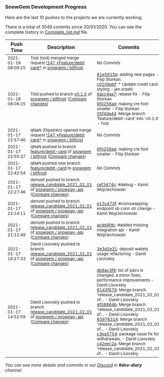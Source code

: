 
### SnowGem Development Progress

Here are the last 10 pushes to the projects we are currently working.

There is a total of 3549 commits since 20/01/2020. You can see the complete history in
 [Complete_list.md](Complete_list.md) file.

| Push Time | Description | Commits |
| --- | --- | --- |
| <sub>2021-01-18 08:08:25</sub> | <sub>Txid (txid) merged merge request [\!147 \*Feature/debit card\*](https://gitlab.com/snowgem/bitfrost/-/merge_requests/147) in [snowgem / bitfrost](https://gitlab.com/snowgem/bitfrost)</sub> | <sub>_No Commits_</sub> |
| <sub>2021-01-18 08:08:25</sub> | <sub>Txid pushed to branch [v0\.1\.5](https://gitlab.com/snowgem/bitfrost/commits/v0.1.5) of [snowgem / bitfrost](https://gitlab.com/snowgem/bitfrost) ([Compare changes](https://gitlab.com/snowgem/bitfrost/compare/576516c3db1f0a3131cf6dfffc436b5ad6488ee0...05f4da448439f6cd407ba61fa0e908e6d5bd426d))</sub> | <sub>[81e5915b](https://gitlab.com/snowgem/bitfrost/-/commit/81e5915b321bb5a8432e11cf8506656c57bb6a75): adding new pages - Filip Storkan<br>[c0106ebf](https://gitlab.com/snowgem/bitfrost/-/commit/c0106ebf5fac943210f44c65d38f54377b4b1fe5): * Update credit card styling - jan.vrastil<br>[6acc4aa7](https://gitlab.com/snowgem/bitfrost/-/commit/6acc4aa71f423d9c654ea5be68b95f9e15e02660): rebase fix - Filip Storkan<br>[6f0258ad](https://gitlab.com/snowgem/bitfrost/-/commit/6f0258ad9f278f7e80e1dd69d73bd09bbd50e790): making cre font smaller - Filip Storkan<br>[05f4da44](https://gitlab.com/snowgem/bitfrost/-/commit/05f4da448439f6cd407ba61fa0e908e6d5bd426d): Merge branch 'feature/debit-card' into 'v0.1.5' - Txid</sub> |
| <sub>2021-01-17 22:57:40</sub> | <sub>qNaN (filipstrkn) opened merge request [\!147 \*Feature/debit card\*](https://gitlab.com/snowgem/bitfrost/-/merge_requests/147) in [snowgem / bitfrost](https://gitlab.com/snowgem/bitfrost)</sub> | <sub>_No Commits_</sub> |
| <sub>2021-01-17 22:55:37</sub> | <sub>qNaN pushed to branch [feature/debit\-card](https://gitlab.com/snowgem/bitfrost/commits/feature/debit-card) of [snowgem / bitfrost](https://gitlab.com/snowgem/bitfrost) ([Compare changes](https://gitlab.com/snowgem/bitfrost/compare/6acc4aa71f423d9c654ea5be68b95f9e15e02660...6f0258ad9f278f7e80e1dd69d73bd09bbd50e790))</sub> | <sub>[6f0258ad](https://gitlab.com/snowgem/bitfrost/-/commit/6f0258ad9f278f7e80e1dd69d73bd09bbd50e790): making cre font smaller - Filip Storkan</sub> |
| <sub>2021-01-17 22:42:54</sub> | <sub>qNaN pushed new branch [feature/debit\-card](https://gitlab.com/snowgem/bitfrost/commits/feature/debit-card) to [snowgem / bitfrost](https://gitlab.com/snowgem/bitfrost)</sub> | <sub>_No Commits_</sub> |
| <sub>2021-01-17 22:27:46</sub> | <sub>demzet pushed to branch [release\_candidate\_2021\_02\_01](https://gitlab.com/snowgem/snowpay-api/commits/release_candidate_2021_02_01) of [snowgem / snowpay\-api](https://gitlab.com/snowgem/snowpay-api) ([Compare changes](https://gitlab.com/snowgem/snowpay-api/compare/e13c473f438c15d08e97f9fd25a3f33fef04fc9e...cef3474cf2b121b36e41138872804e6f2caab280))</sub> | <sub>[cef3474c](https://gitlab.com/snowgem/snowpay-api/-/commit/cef3474cf2b121b36e41138872804e6f2caab280): #debug - Kamil Wojciechowski</sub> |
| <sub>2021-01-17 22:14:11</sub> | <sub>demzet pushed to branch [release\_candidate\_2021\_02\_01](https://gitlab.com/snowgem/snowpay-api/commits/release_candidate_2021_02_01) of [snowgem / snowpay\-api](https://gitlab.com/snowgem/snowpay-api) ([Compare changes](https://gitlab.com/snowgem/snowpay-api/compare/acdd4fdce2a9c05a11f877e1d4a1a2e6762ec406...e13c473f438c15d08e97f9fd25a3f33fef04fc9e))</sub> | <sub>[e13c473f](https://gitlab.com/snowgem/snowpay-api/-/commit/e13c473f438c15d08e97f9fd25a3f33fef04fc9e): #coinswapping endpoint sb conn str change - Kamil Wojciechowski</sub> |
| <sub>2021-01-17 21:12:49</sub> | <sub>demzet pushed to branch [release\_candidate\_2021\_02\_01](https://gitlab.com/snowgem/snowpay-api/commits/release_candidate_2021_02_01) of [snowgem / snowpay\-api](https://gitlab.com/snowgem/snowpay-api) ([Compare changes](https://gitlab.com/snowgem/snowpay-api/compare/3e3d1e31f575404cc90088e8456fb7331c33df14...acdd4fdce2a9c05a11f877e1d4a1a2e6762ec406))</sub> | <sub>[acdd4fdc](https://gitlab.com/snowgem/snowpay-api/-/commit/acdd4fdce2a9c05a11f877e1d4a1a2e6762ec406): #added missing integration api - Kamil Wojciechowski</sub> |
| <sub>2021-01-17 16:27:33</sub> | <sub>Daniil Lisovskiy pushed to branch [release\_candidate\_2021\_02\_01](https://gitlab.com/snowgem/snowpay-api/commits/release_candidate_2021_02_01) of [snowgem / snowpay\-api](https://gitlab.com/snowgem/snowpay-api) ([Compare changes](https://gitlab.com/snowgem/snowpay-api/compare/c42eec2a06acce8e0be3c1b84da655327781ecf0...3e3d1e31f575404cc90088e8456fb7331c33df14))</sub> | <sub>[3e3d1e31](https://gitlab.com/snowgem/snowpay-api/-/commit/3e3d1e31f575404cc90088e8456fb7331c33df14): deposit wallets usage refactoring - Daniil Lisovskiy</sub> |
| <sub>2021-01-17 14:52:59</sub> | <sub>Daniil Lisovskiy pushed to branch [release\_candidate\_2021\_02\_01](https://gitlab.com/snowgem/snowpay-api/commits/release_candidate_2021_02_01) of [snowgem / snowpay\-api](https://gitlab.com/snowgem/snowpay-api) ([Compare changes](https://gitlab.com/snowgem/snowpay-api/compare/a95d7577c2d9b2b756665228312732bc790457ed...c42eec2a06acce8e0be3c1b84da655327781ecf0))</sub> | <sub>[db8ac3f9](https://gitlab.com/snowgem/snowpay-api/-/commit/db8ac3f9f0aef5d079cfb0b403692731491dfc71): list of pairs is changed, a minor fixes, performance improvements - Daniil Lisovskiy<br>[8143f679](https://gitlab.com/snowgem/snowpay-api/-/commit/8143f679f4befb95f1a4afe570acc939ab6672b9): Merge branch 'release_candidate_2021_02_01' of... - Daniil Lisovskiy<br>[4f08884b](https://gitlab.com/snowgem/snowpay-api/-/commit/4f08884b0d5ad6f3c4003fe3077bfafba612fba6): Merge branch 'release_candidate_2021_02_01' of... - Daniil Lisovskiy<br>[83976314](https://gitlab.com/snowgem/snowpay-api/-/commit/83976314aa55c66440f594f3c2ce9a5d36e7a25e): Merge branch 'release_candidate_2021_02_01' of... - Daniil Lisovskiy<br>[c3ea5754](https://gitlab.com/snowgem/snowpay-api/-/commit/c3ea57544c603ece8599a6297c0772affb0ac222): package issue fix for withdrawals, - Daniil Lisovskiy<br>[c42eec2a](https://gitlab.com/snowgem/snowpay-api/-/commit/c42eec2a06acce8e0be3c1b84da655327781ecf0): Merge branch 'release_candidate_2021_02_01' of... - Daniil Lisovskiy</sub> |

_You can see more details and commits in our [Discord](https://discord.gg/zumGnbg) in **#dev-diary** channel._
